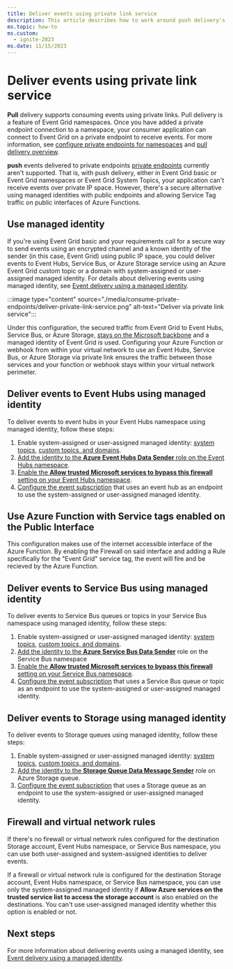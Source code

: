 ```yaml
---
title: Deliver events using private link service
description: This article describes how to work around push delivery's limitation to deliver events using private link service.
ms.topic: how-to
ms.custom:
  - ignite-2023
ms.date: 11/15/2023
---
```


# Deliver events using private link service

**Pull** delivery supports consuming events using private links. Pull delivery is a feature of Event Grid namespaces. Once you have added a private endpoint connection to a namespace, your consumer application can connect to Event Grid on a private endpoint to receive events. For more information, see [configure private endpoints for namespaces](configure-private-endpoints-pull.md) and [pull delivery overview](pull-delivery-overview.md).

**push** events delivered to private endpoints [private endpoints](../private-link/private-endpoint-overview.md) currently aren't supported. That is, with push delivery, either in Event Grid basic or Event Grid namespaces or Event Grid System Topics, your application can't receive events over private IP space. However, there's a secure alternative using managed identities with public endpoints and allowing Service Tag traffic on public interfaces of Azure Functions.

## Use managed identity

If you're using Event Grid basic and your requirements call for a secure way to send events using an encrypted channel and a known identity of the sender (in this case, Event Grid) using public IP space, you could deliver events to Event Hubs, Service Bus, or Azure Storage service using an Azure Event Grid custom topic or a domain with system-assigned or user-assigned managed identity. For details about delivering events using managed identity, see [Event delivery using a managed identity](managed-service-identity.md).

:::image type="content" source="./media/consume-private-endpoints/deliver-private-link-service.png" alt-text="Deliver via private link service":::


Under this configuration, the secured traffic from Event Grid to Event Hubs, Service Bus, or Azure Storage, [stays on the Microsoft backbone](../networking/microsoft-global-network.md#get-the-premium-cloud-network) and a managed identity of Event Grid is used. Configuring your Azure Function or webhook from within your virtual network to use an Event Hubs, Service Bus, or Azure Storage via private link ensures the traffic between those services and your function or webhook stays within your virtual network perimeter.

## Deliver events to Event Hubs using managed identity
To deliver events to event hubs in your Event Hubs namespace using managed identity, follow these steps:

1. Enable system-assigned or user-assigned managed identity: [system topics](enable-identity-system-topics.md), [custom topics, and domains](enable-identity-custom-topics-domains.md).  
1. [Add the identity to the **Azure Event Hubs Data Sender** role  on the Event Hubs namespace](../event-hubs/authenticate-managed-identity.md#to-assign-azure-roles-using-the-azure-portal).
1. [Enable the **Allow trusted Microsoft services to bypass this firewall** setting on your Event Hubs namespace](../event-hubs/event-hubs-service-endpoints.md#trusted-microsoft-services). 
1. [Configure the event subscription](managed-service-identity.md#create-event-subscriptions-that-use-an-identity) that uses an event hub as an endpoint to use the system-assigned or user-assigned managed identity.

## Use Azure Function with Service tags enabled on the Public Interface

This configuration makes use of the internet accessible interface of the Azure Function. By enabling the Firewall on said interface and adding a Rule specifically for the "Event Grid" service tag, the event will fire and be recieved by the Azure Function.

## Deliver events to Service Bus using managed identity
To deliver events to Service Bus queues or topics in your Service Bus namespace using managed identity, follow these steps:

1. Enable system-assigned or user-assigned managed identity: [system topics](enable-identity-system-topics.md), [custom topics, and domains](enable-identity-custom-topics-domains.md). 
1. [Add the identity to the **Azure Service Bus Data Sender**](../service-bus-messaging/service-bus-managed-service-identity.md#azure-built-in-roles-for-azure-service-bus) role on the Service Bus namespace
1. [Enable the **Allow trusted Microsoft services to bypass this firewall** setting on your Service Bus namespace](../service-bus-messaging/service-bus-service-endpoints.md#trusted-microsoft-services). 
1. [Configure the event subscription](managed-service-identity.md) that uses a Service Bus queue or topic as an endpoint to use the system-assigned or user-assigned managed identity.

## Deliver events to Storage using managed identity
To deliver events to Storage queues using managed identity, follow these steps:

1. Enable system-assigned or user-assigned managed identity: [system topics](enable-identity-system-topics.md), [custom topics, and domains](enable-identity-custom-topics-domains.md). 
1. [Add the identity to the **Storage Queue Data Message Sender**](../storage/blobs/assign-azure-role-data-access.md) role on Azure Storage queue.
1. [Configure the event subscription](managed-service-identity.md#create-event-subscriptions-that-use-an-identity) that uses a Storage queue as an endpoint to use the system-assigned or user-assigned managed identity.

## Firewall and virtual network rules
If there's no firewall or virtual network rules configured for the destination Storage account, Event Hubs namespace, or Service Bus namespace, you can use both user-assigned and system-assigned identities to deliver events. 

If a firewall or virtual network rule is configured for the destination Storage account, Event Hubs namespace, or Service Bus namespace, you can use only the system-assigned managed identity if **Allow Azure services on the trusted service list to access the storage account** is also enabled on the destinations. You can't use user-assigned managed identity whether this option is enabled or not. 

## Next steps
For more information about delivering events using a managed identity, see [Event delivery using a managed identity](managed-service-identity.md).
